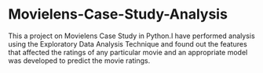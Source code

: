 # Movielens-Case-Study-Analysis
This a project on Movielens Case Study in Python.I have performed analysis using the Exploratory Data Analysis Technique and found out the features 
that affected the ratings of any particular movie and an appropriate model was developed to predict the movie ratings.
